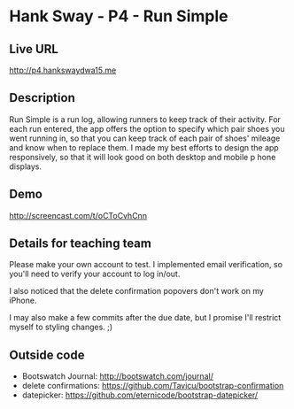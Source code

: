 # Hank Sway - P4 - Run Simple

## Live URL
<http://p4.hankswaydwa15.me>

## Description
Run Simple is a run log, allowing runners to keep track of their activity. For each run entered, the app offers the option to specify which pair shoes you went running in, so that you can keep track of each pair of shoes' mileage and know when to replace them. I made my best efforts to design the app responsively, so that it will look good on both desktop and mobile p hone displays.

## Demo
<http://screencast.com/t/oCToCvhCnn>

## Details for teaching team

Please make your own account to test. I implemented email verification, so you'll need to verify your account to log in/out.

I also noticed that the delete confirmation popovers don't work on my iPhone.

I may also make a few commits after the due date, but I promise I'll restrict myself to styling changes. ;)

## Outside code
* Bootswatch Journal: <http://bootswatch.com/journal/>
* delete confirmations: <https://github.com/Tavicu/bootstrap-confirmation>
* datepicker: <https://github.com/eternicode/bootstrap-datepicker/>